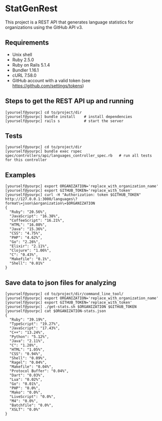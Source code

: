 # StatGenRest
This project is a REST API that generates language statistics for organizations using the GitHub API v3.


## Requirements
* Unix shell
* Ruby 2.5.0
* Ruby on Rails 5.1.4
* Bundler 1.16.1 
* cURL 7.58.0
* GitHub account with a valid token (see https://github.com/settings/tokens)


## Steps to get the REST API up and running
```
[yourself@yourpc] cd to/project/dir
[yourself@yourpc] bundle install    # install dependencies
[yourself@yourpc] rails s           # start the server
```


## Tests
```
[yourself@yourpc] cd to/project/dir
[yourself@yourpc] bundle exec rspec spec/controllers/api/languages_controller_spec.rb   # run all tests for this controller
```


## Examples
```
[yourself@yourpc] export ORGANIZATION='replace_with_organization_name'
[yourself@yourpc] export GITHUB_TOKEN='replace_with_token'
[yourself@yourpc] curl -H "Authorization: token $GITHUB_TOKEN" http://127.0.0.1:3000/languages\?format\=json\&organization\=$ORGANIZATION
{
  "Ruby": "20.56%",
  "JavaScript": "16.38%",
  "CoffeeScript": "16.21%",
  "HTML": "16.08%",
  "Java": "15.36%",
  "CSS": "4.75%",
  "PHP": "4.62%",
  "Go": "2.26%",
  "Elixir": "2.11%",
  "Clojure": "1.06%",
  "C": "0.43%",
  "Makefile": "0.1%",
  "Shell": "0.01%"
}
```

## Save data to json files for analyzing
```
[yourself@yourpc] cd to/project/dir/command_line_tool/
[yourself@yourpc] export ORGANIZATION='replace_with_organization_name'
[yourself@yourpc] export GITHUB_TOKEN='replace_with_token'
[yourself@yourpc] ./get-stats.sh $ORGANIZATION $GITHUB_TOKEN
[yourself@yourpc] cat $ORGANIZATION-stats.json
{
  "Ruby": "39.19%",
  "TypeScript": "19.27%",
  "JavaScript": "17.43%",
  "C++": "13.24%",
  "Python": "5.12%",
  "Java": "2.11%",
  "C": "1.28%",
  "HTML": "1.05%",
  "CSS": "0.94%",
  "Shell": "0.09%",
  "Ragel": "0.04%",
  "Makefile": "0.04%",
  "Protocol Buffer": "0.04%",
  "Dart": "0.03%",
  "Lua": "0.02%",
  "Go": "0.01%",
  "PHP": "0.0%",
  "Mako": "0.0%",
  "LiveScript": "0.0%",
  "M4": "0.0%",
  "Batchfile": "0.0%",
  "XSLT": "0.0%"
}
```
